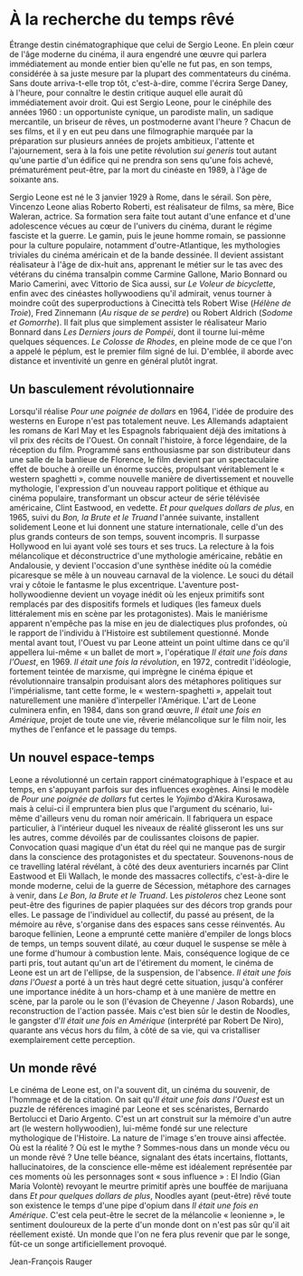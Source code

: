 # À la recherche du temps rêvé

Étrange destin cinématographique que celui de Sergio Leone. En plein cœur de l'âge moderne du cinéma, il aura engendré une œuvre qui parlera immédiatement au monde entier bien qu'elle ne fut pas, en son temps, considérée à sa juste mesure par la plupart des commentateurs du cinéma. Sans doute arriva-t-elle trop tôt, c'est-à-dire, comme l'écrira Serge Daney, à l'heure, pour connaître le destin critique auquel elle aurait dû immédiatement avoir droit. Qui est Sergio Leone, pour le cinéphile des années 1960 : un opportuniste cynique, un parodiste malin, un sadique mercantile, un briseur de rêves, un postmoderne avant l'heure ? Chacun de ses films, et il y en eut peu dans une filmographie marquée par la préparation sur plusieurs années de projets ambitieux, l'attente et l'ajournement, sera à la fois une petite révolution _sui generis_ tout autant qu'une partie d'un édifice qui ne prendra son sens qu'une fois achevé, prématurément peut-être, par la mort du cinéaste en 1989, à l'âge de soixante ans.

Sergio Leone est né le 3 janvier 1929 à Rome, dans le sérail. Son père, Vincenzo Leone alias Roberto Roberti, est réalisateur de films, sa mère, Bice Waleran, actrice. Sa formation sera faite tout autant d'une enfance et d'une adolescence vécues au cœur de l'univers du cinéma, durant le régime fasciste et la guerre. Le gamin, puis le jeune homme romain, se passionne pour la culture populaire, notamment d'outre-Atlantique, les mythologies triviales du cinéma américain et de la bande dessinée. Il devient assistant réalisateur à l'âge de dix-huit ans, apprenant le métier sur le tas avec des vétérans du cinéma transalpin comme Carmine Gallone, Mario Bonnard ou Mario Camerini, avec Vittorio de Sica aussi, sur _Le Voleur de bicyclette_, enfin avec des cinéastes hollywoodiens qu'il admirait, venus tourner à moindre coût des superproductions à Cinecittà tels Robert Wise (_Hélène de Troie_), Fred Zinnemann (_Au risque de se perdre_) ou Robert Aldrich (_Sodome et Gomorrhe_). Il fait plus que simplement assister le réalisateur Mario Bonnard dans _Les Derniers jours de Pompéi_, dont il tourne lui-même quelques séquences. _Le Colosse de Rhodes_, en pleine mode de ce que l'on a appelé le péplum, est le premier film signé de lui. D'emblée, il aborde avec distance et inventivité un genre en général plutôt ingrat.

## Un basculement révolutionnaire

Lorsqu'il réalise _Pour une poignée de dollars_ en 1964, l'idée de produire des westerns en Europe n'est pas totalement neuve. Les Allemands adaptaient les romans de Karl May et les Espagnols fabriquaient déjà des imitations à vil prix des récits de l'Ouest. On connaît l'histoire, à force légendaire, de la réception du film. Programmé sans enthousiasme par son distributeur dans une salle de la banlieue de Florence, le film devient par un spectaculaire effet de bouche à oreille un énorme succès, propulsant véritablement le « western spaghetti », comme nouvelle manière de divertissement et nouvelle mythologie, l'expression d'un nouveau rapport politique et éthique au cinéma populaire, transformant un obscur acteur de série télévisée américaine, Clint Eastwood, en vedette. _Et pour quelques dollars de plus_, en 1965, suivi du _Bon, la Brute et le Truand_ l'année suivante, installent solidement Leone et lui donnent une stature internationale, celle d'un des plus grands conteurs de son temps, souvent incompris. Il surpasse Hollywood en lui ayant volé ses tours et ses trucs. La relecture à la fois mélancolique et déconstructrice d'une mythologie américaine, rebâtie en Andalousie, y devient l'occasion d'une synthèse inédite où la comédie picaresque se mêle à un nouveau carnaval de la violence. Le souci du détail vrai y côtoie le fantasme le plus excentrique. L'aventure post-hollywoodienne devient un voyage inédit où les enjeux primitifs sont remplacés par des dispositifs formels et ludiques (les fameux duels littéralement mis en scène par les protagonistes). Mais le maniérisme apparent n'empêche pas la mise en jeu de dialectiques plus profondes, où le rapport de l'individu à l'Histoire est subtilement questionné. Monde mental avant tout, l'Ouest vu par Leone atteint un point ultime dans ce qu'il appellera lui-même « un ballet de mort », l'opératique _Il était une fois dans l'Ouest_, en 1969. _Il était une fois la révolution_, en 1972, contredit l'idéologie, fortement teintée de marxisme, qui imprègne le cinéma épique et révolutionnaire transalpin produisant alors des métaphores politiques sur l'impérialisme, tant cette forme, le « western-spaghetti », appelait tout naturellement une manière d'interpeller l'Amérique. L'art de Leone culminera enfin, en 1984, dans son grand œuvre, _Il était une fois en Amérique_, projet de toute une vie, rêverie mélancolique sur le film noir, les mythes de l'enfance et le passage du temps.

## Un nouvel espace-temps

Leone a révolutionné un certain rapport cinématographique à l'espace et au temps, en s'appuyant parfois sur des influences exogènes. Ainsi le modèle de _Pour une poignée de dollars_ fut certes le _Yojimbo_ d'Akira Kurosawa, mais à celui-ci il empruntera bien plus que l'argument du scénario, lui-même d'ailleurs venu du roman noir américain. Il fabriquera un espace particulier, à l'intérieur duquel les niveaux de réalité glisseront les uns sur les autres, comme dévoilés par de coulissantes cloisons de papier. Convocation quasi magique d'un état du réel qui ne manque pas de surgir dans la conscience des protagonistes et du spectateur. Souvenons-nous de ce travelling latéral révélant, à côté des deux aventuriers incarnés par Clint Eastwood et Eli Wallach, le monde des massacres collectifs, c'est-à-dire le monde moderne, celui de la guerre de Sécession, métaphore des carnages à venir, dans _Le Bon, la Brute et le Truand_. Les _pistoleros_ chez Leone sont peut-être des figurines de papier plaquées sur des décors trop grands pour elles. Le passage de l'individuel au collectif, du passé au présent, de la mémoire au rêve, s'organise dans des espaces sans cesse réinventés. Au baroque fellinien, Leone a emprunté cette manière d'empiler de longs blocs de temps, un temps souvent dilaté, au cœur duquel le suspense se mêle à une forme d'humour à combustion lente. Mais, conséquence logique de ce parti pris, tout autant qu'un art de l'étirement du moment, le cinéma de Leone est un art de l'ellipse, de la suspension, de l'absence. _Il était une fois dans l'Ouest_ a porté à un très haut degré cette situation, jusqu'à conférer une importance inédite à un hors-champ et à une manière de mettre en scène, par la parole ou le son (l'évasion de Cheyenne / Jason Robards), une reconstruction de l'action passée. Mais c'est bien sûr le destin de Noodles, le gangster d'_Il était une fois en Amérique_ (interprété par Robert De Niro), quarante ans vécus hors du film, à côté de sa vie, qui va cristalliser exemplairement cette perception.

## Un monde rêvé

Le cinéma de Leone est, on l'a souvent dit, un cinéma du souvenir, de l'hommage et de la citation. On sait qu'_Il était une fois dans l'Ouest_ est un puzzle de références imaginé par Leone et ses scénaristes, Bernardo Bertolucci et Dario Argento. C'est un art construit sur la mémoire d'un autre art (le western hollywoodien), lui-même fondé sur une relecture mythologique de l'Histoire. La nature de l'image s'en trouve ainsi affectée. Où est la réalité ? Où est le mythe ? Sommes-nous dans un monde vécu ou un monde rêvé ? Une telle béance, signalant des états incertains, flottants, hallucinatoires, de la conscience elle-même est idéalement représentée par ces moments où les personnages sont « sous influence » : El Indio (Gian Maria Volontè) revoyant le meurtre primitif après une bouffée de marijuana dans _Et pour quelques dollars de plus_, Noodles ayant (peut-être) rêvé toute son existence le temps d'une pipe d'opium dans _Il était une fois en Amérique_. C'est cela peut-être le secret de la mélancolie « leonienne », le sentiment douloureux de la perte d'un monde dont on n'est pas sûr qu'il ait réellement existé. Un monde que l'on ne fera plus revenir que par le songe, fût-ce un songe artificiellement provoqué.

Jean-François Rauger
